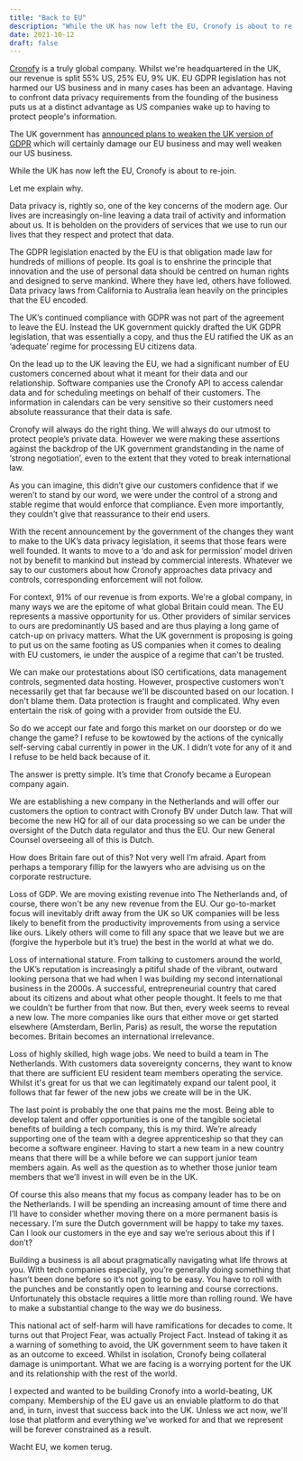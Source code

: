 ```yaml
---
title: "Back to EU"
description: "While the UK has now left the EU, Cronofy is about to re-join. The UK government's plans to weaken data privacy laws is the final straw."
date: 2021-10-12
draft: false
---
```


[Cronofy](https://www.cronofy.com) is a truly global company. Whilst we're headquartered in the UK, our revenue is split 55% US, 25% EU, 9% UK. EU GDPR legislation has not harmed our US business and in many cases has been an advantage. Having to confront data privacy requirements from the founding of the business puts us at a distinct advantage as US companies wake up to having to protect people's information.

The UK government has [announced plans to weaken the UK version of GDPR](https://www.openrightsgroup.org/blog/why-on-earth-is-the-government-mucking-about-with-our-privacy-laws/) which will certainly damage our EU business and may well weaken our US business.

While the UK has now left the EU, Cronofy is about to re-join.

Let me explain why.

Data privacy is, rightly so, one of the key concerns of the modern age. Our lives are increasingly on-line leaving a data trail of activity and information about us. It is beholden on the providers of services that we use to run our lives that they respect and protect that data. 

The GDPR legislation enacted by the EU is that obligation made law for hundreds of millions of people. Its goal is to enshrine the principle that innovation and the use of personal data should be centred on human rights and designed to serve mankind. Where they have led, others have followed. Data privacy laws from California to Australia lean heavily on the principles that the EU encoded.

The UK’s continued compliance with GDPR was not part of the agreement to leave the EU. Instead the UK government quickly drafted the UK GDPR legislation, that was essentially a copy, and thus the EU ratified the UK as an ‘adequate’ regime for processing EU citizens data.

On the lead up to the UK leaving the EU, we had a significant number of EU customers concerned about what it meant for their data and our relationship. Software companies use the Cronofy API to access calendar data and for scheduling meetings on behalf of their customers. The information in calendars can be very sensitive so their customers need absolute reassurance that their data is safe. 

Cronofy will always do the right thing. We will always do our utmost to protect people’s private data. However we were making these assertions against the backdrop of the UK government grandstanding in the name of ‘strong negotiation’, even to the extent that they voted to break international law. 

As you can imagine, this didn’t give our customers confidence that if we weren’t to stand by our word, we were under the control of a strong and stable regime that would enforce that compliance. Even more importantly, they couldn’t give that reassurance to their end users.

With the recent announcement by the government of the changes they want to make to the UK’s data privacy legislation, it seems that those fears were well founded. It wants to move to a ‘do and ask for permission’ model driven not by benefit to mankind but instead by commercial interests. Whatever we say to our customers about how Cronofy approaches data privacy and controls, corresponding enforcement will not follow.

For context, 91% of our revenue is from exports. We're a global company, in many ways we are the epitome of what global Britain could mean. The EU represents a massive opportunity for us. Other providers of similar services to ours are predominantly US based and are thus playing a long game of catch-up on privacy matters. What the UK government is proposing is going to put us on the same footing as US companies when it comes to dealing with EU customers, ie under the auspice of a regime that can't be trusted.

We can make our protestations about ISO certifications, data management controls, segmented data hosting. However, prospective customers won't necessarily get that far because we'll be discounted based on our location. I don't blame them. Data protection is fraught and complicated. Why even entertain the risk of going with a provider from outside the EU.

So do we accept our fate and forgo this market on our doorstep or do we change the game? I refuse to be kowtowed by the actions of the cynically self-serving cabal currently in power in the UK. I didn’t vote for any of it and I refuse to be held back because of it.

The answer is pretty simple. It’s time that Cronofy became a European company again. 

We are establishing a new company in the Netherlands and will offer our customers the option to contract with Cronofy BV under Dutch law. That will become the new HQ for all of our data processing so we can be under the oversight of the Dutch data regulator and thus the EU. Our new General Counsel overseeing all of this is Dutch.

How does Britain fare out of this? Not very well I’m afraid. Apart from perhaps a temporary fillip for the lawyers who are advising us on the corporate restructure.

Loss of GDP. We are moving existing revenue into The Netherlands and, of course, there won't be any new revenue from the EU. Our go-to-market focus will inevitably drift away from the UK so UK companies will be less likely to benefit from the productivity improvements from using a service like ours. Likely others will come to fill any space that we leave but we are (forgive the hyperbole but it’s true) the best in the world at what we do.

Loss of international stature. From talking to customers around the world, the UK’s reputation is increasingly a pitiful shade of the vibrant, outward looking persona that we had when I was building my second international business in the 2000s. A successful, entrepreneurial country that cared about its citizens and about what other people thought. It feels to me that we couldn’t be further from that now. But then, every week seems to reveal a new low. The more companies like ours that either move or get started elsewhere (Amsterdam, Berlin, Paris) as result, the worse the reputation becomes. Britain becomes an international irrelevance.

Loss of highly skilled, high wage jobs. We need to build a team in The Netherlands. With customers data sovereignty concerns, they want to know that there are sufficient EU resident team members operating the service. Whilst it's great for us that we can legitimately expand our talent pool, it follows that far fewer of the new jobs we create will be in the UK.

The last point is probably the one that pains me the most. Being able to develop talent and offer opportunities is one of the tangible societal benefits of building a tech company, this is my third. We’re already supporting one of the team with a degree apprenticeship so that they can become a software engineer. Having to start a new team in a new country means that there will be a while before we can support junior team members again. As well as the question as to whether those junior team members that we’ll invest in will even be in the UK. 

Of course this also means that my focus as company leader has to be on the Netherlands. I will be spending an increasing amount of time there and I’ll have to consider whether moving there on a more permanent basis is necessary. I’m sure the Dutch government will be happy to take my taxes. Can I look our customers in the eye and say we’re serious about this if I don’t?

Building a business is all about pragmatically navigating what life throws at you. With tech companies especially, you’re generally doing something that hasn’t been done before so it’s not going to be easy. You have to roll with the punches and be constantly open to learning and course corrections. Unfortunately this obstacle requires a little more than rolling round. We have to make a substantial change to the way we do business. 

This national act of self-harm will have ramifications for decades to come. It turns out that Project Fear, was actually Project Fact. Instead of taking it as a warning of something to avoid, the UK government seem to have taken it as an outcome to exceed. Whilst in isolation, Cronofy being collateral damage is unimportant. What we are facing is a worrying portent for the UK and its relationship with the rest of the world.

I expected and wanted to be building Cronofy into a world-beating, UK company. Membership of the EU gave us an enviable platform to do that and, in turn, invest that success back into the UK. Unless we act now, we'll lose that platform and everything we've worked for and that we represent will be forever constrained as a result.

Wacht EU, we komen terug.